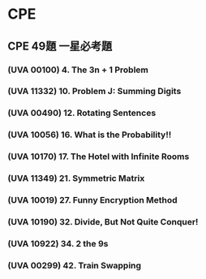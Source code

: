 # CPE
## CPE 49題 一星必考題
### (UVA 00100) 4.  The 3n + 1 Problem
### (UVA 11332) 10. Problem J: Summing Digits 
### (UVA 00490) 12. Rotating Sentences 
### (UVA 10056) 16. What is the Probability!!
### (UVA 10170) 17. The Hotel with Infinite Rooms 
### (UVA 11349) 21. Symmetric Matrix 
### (UVA 10019) 27. Funny Encryption Method 
### (UVA 10190) 32. Divide, But Not Quite Conquer! 
### (UVA 10922) 34. 2 the 9s 
### (UVA 00299) 42. Train Swapping 
